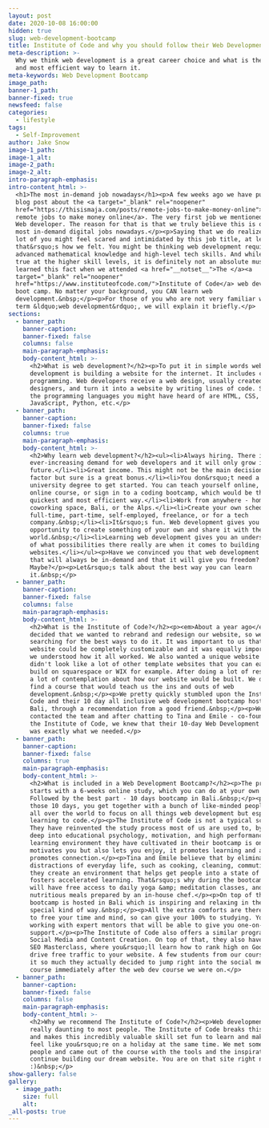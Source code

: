 ```yaml
---
layout: post
date: 2020-10-08 16:00:00
hidden: true
slug: web-development-bootcamp
title: Institute of Code and why you should follow their Web Development Bootcamp
meta-description: >-
  Why we think web development is a great career choice and what is the quickest
  and most efficient way to learn it.
meta-keywords: Web Development Bootcamp
image_path:
banner-1_path:
banner-fixed: true
newsfeed: false
categories:
  - lifestyle
tags:
  - Self-Improvement
author: Jake Snow
image-1_path:
image-1_alt:
image-2_path:
image-2_alt:
intro-paragraph-emphasis:
intro-content_html: >-
  <h1>The most in-demand job nowadays</h1><p>A few weeks ago we have published a
  blog post about the <a target="_blank" rel="noopener"
  href="https://thisismaja.com/posts/remote-jobs-to-make-money-online">best
  remote jobs to make money online</a>. The very first job we mentioned was a
  Web developer. The reason for that is that we truly believe this is one of the
  most in-demand digital jobs nowadays.</p><p>Saying that we do realize that a
  lot of you might feel scared and intimidated by this job title, at least
  that&rsquo;s how we felt. You might be thinking web development requires
  advanced mathematical knowledge and high-level tech skills. And while it is
  true at the higher skill levels, it is definitely not an absolute must and we
  learned this fact when we attended <a href="__notset__">The </a><a
  target="_blank" rel="noopener"
  href="https://www.instituteofcode.com/">Institute of Code</a> web development
  boot camp. No matter your background, you CAN learn web
  development.&nbsp;</p><p>For those of you who are not very familiar with the
  term &ldquo;web development&rdquo;, we will explain it briefly.</p>
sections:
  - banner_path:
    banner-caption:
    banner-fixed: false
    columns: false
    main-paragraph-emphasis:
    body-content_html: >-
      <h2>What is web development?</h2><p>To put it in simple words web
      development is building a website for the internet. It includes coding and
      programming. Web developers receive a web design, usually created by web
      designers, and turn it into a website by writing lines of code. Some of
      the programming languages you might have heard of are HTML, CSS,
      JavaScript, Python, etc.</p>
  - banner_path:
    banner-caption:
    banner-fixed: false
    columns: true
    main-paragraph-emphasis:
    body-content_html: >-
      <h2>Why learn web development?</h2><ul><li>Always hiring. There is an
      ever-increasing demand for web developers and it will only grow in the
      future.</li><li>Great income. This might not be the main decision making
      factor but sure is a great bonus.</li><li>You don&rsquo;t need a
      university degree to get started. You can teach yourself online, follow an
      online course, or sign in to a coding bootcamp, which would be the
      quickest and most efficient way.</li><li>Work from anywhere - home,
      coworking space, Bali, or the Alps.</li><li>Create your own schedule. Work
      full-time, part-time, self-employed, freelance, or for a tech
      company.&nbsp;</li><li>It&rsquo;s fun. Web development gives you an
      opportunity to create something of your own and share it with the
      world.&nbsp;</li><li>Learning web development gives you an understanding
      of what possibilities there really are when it comes to building
      websites.</li></ul><p>Have we convinced you that web development is a job
      that will always be in-demand and that it will give you freedom?
      Maybe?</p><p>Let&rsquo;s talk about the best way you can learn
      it.&nbsp;</p>
  - banner_path:
    banner-caption:
    banner-fixed: false
    columns: false
    main-paragraph-emphasis:
    body-content_html: >-
      <h2>What is the Institute of Code?</h2><p><em>About a year ago</em> we
      decided that we wanted to rebrand and redesign our website, so we started
      searching for the best ways to do it. It was important to us that our
      website could be completely customizable and it was equally important that
      we understood how it all worked. We also wanted a unique website that
      didn't look like a lot of other template websites that you can easily
      build on squarespace or WIX for example. After doing a lot of research and
      a lot of contemplation about how our website would be built. We decided to
      find a course that would teach us the ins and outs of web
      development.&nbsp;</p><p>We pretty quickly stumbled upon the Institute of
      Code and their 10 day all inclusive web development bootcamp hosted in
      Bali, through a recommendation from a good friend.&nbsp;</p><p>We
      contacted the team and after chatting to Tina and Emile - co-founders of
      the Institute of Code, we knew that their 10-day Web Development Bootcamp
      was exactly what we needed.</p>
  - banner_path:
    banner-caption:
    banner-fixed: false
    columns: true
    main-paragraph-emphasis:
    body-content_html: >-
      <h2>What is included in a Web Development Bootcamp?</h2><p>The program
      starts with a 6-weeks online study, which you can do at your own pace.
      Followed by the best part - 10 days bootcamp in Bali.&nbsp;</p><p>During
      those 10 days, you get together with a bunch of like-minded people from
      all over the world to focus on all things web development but especially -
      learning to code.</p><p>The Institute of Code is not a typical school.
      They have reinvented the study process most of us are used to, by digging
      deep into educational psychology, motivation, and high performance. The
      learning environment they have cultivated in their bootcamp is one that
      motivates you but also lets you enjoy, it promotes learning and also
      promotes connection.</p><p>Tina and Emile believe that by eliminating
      distractions of everyday life, such as cooking, cleaning, commuting, etc.,
      they create an environment that helps get people into a state of mind that
      fosters accelerated learning. That&rsquo;s why during the bootcamp you
      will have free access to daily yoga &amp; meditation classes, and
      nutritious meals prepared by an in-house chef.</p><p>On top of that the
      bootcamp is hosted in Bali which is inspiring and relaxing in the most
      special kind of way.&nbsp;</p><p>All the extra comforts are there in order
      to free your time and mind, so can give your 100% to studying. You will be
      working with expert mentors that will be able to give you one-on-one
      support.</p><p>The Institute of Code also offers a similar program but for
      Social Media and Content Creation. On top of that, they also have a Free
      SEO Masterclass, where you&rsquo;ll learn how to rank high on Google and
      drive free traffic to your website. A few students from our course loved
      it so much they actually decided to jump right into the social media
      course immediately after the web dev course we were on.</p>
  - banner_path:
    banner-caption:
    banner-fixed: false
    columns: false
    main-paragraph-emphasis:
    body-content_html: >-
      <h2>Why we recommend The Institute of Code?</h2><p>Web development seems
      really daunting to most people. The Institute of Code breaks this stigma
      and makes this incredibly valuable skill set fun to learn and makes you
      feel like you&rsquo;re on a holiday at the same time. We met some amazing
      people and came out of the course with the tools and the inspiration to
      continue building our dream website. You are on that site right now
      :)&nbsp;</p>
show-gallery: false
gallery:
  - image_path:
    size: full
    alt:
_all-posts: true
---
```



